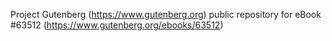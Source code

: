 Project Gutenberg (https://www.gutenberg.org) public repository for
eBook #63512 (https://www.gutenberg.org/ebooks/63512)
